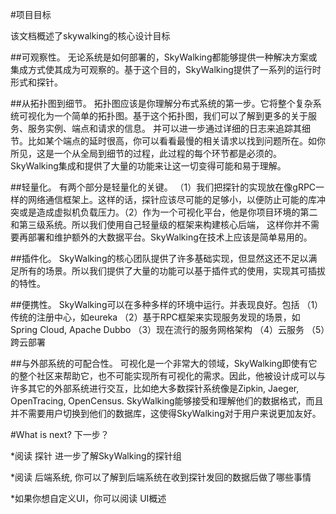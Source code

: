 #项目目标

该文档概述了skywalking的核心设计目标

##可观察性。
无论系统是如何部署的，SkyWalking都能够提供一种解决方案或集成方式使其成为可观察的。基于这个目的，SkyWalking提供了一系列的运行时形式和探针。

##从拓扑图到细节。
拓扑图应该是你理解分布式系统的第一步。它将整个复杂系统可视化为一个简单的拓扑图。基于这个拓扑图，我们可以了解到更多的关于服务、服务实例、端点和请求的信息。 并可以进一步通过详细的日志来追踪其细节。比如某个端点的延时很高，你可以看看最慢的相关请求以找到问题所在。如你所见，这是一个从全局到细节的过程，此过程的每个环节都是必须的。SkyWalking集成和提供了大量的功能来让这一切变得可能和易于理解。

##轻量化。
有两个部分是轻量化的关键。 （1）我们把探针的实现放在像gRPC一样的网络通信框架上。这样的话，探针应该尽可能的足够小，以便防止可能的库冲突或是造成虚拟机负载压力。（2）作为一个可视化平台，他是你项目环境的第二和第三级系统。所以我们使用自己轻量级的框架来构建核心后端， 这样你并不需要再部署和维护额外的大数据平台。SkyWalking在技术上应该是简单易用的。

##插件化。
SkyWalking的核心团队提供了许多基础实现，但显然这还不足以满足所有的场景。所以我们提供了大量的功能可以基于插件式的使用，实现其可插拔的特性。

##便携性。
SkyWalking可以在多种多样的环境中运行。并表现良好。包括 （1）传统的注册中心，如eureka （2）基于RPC框架来实现服务发现的场景，如Spring Cloud, Apache Dubbo （3）现在流行的服务网格架构 （4）云服务 （5）跨云部署

##与外部系统的可配合性。
可视化是一个非常大的领域，SkyWalking即使有它的整个社区来帮助它，也不可能实现所有可视化的需求。因此，他被设计成可以与许多其它的外部系统进行交互，比如绝大多数探针系统像是Zipkin, Jaeger, OpenTracing, OpenCensus. SkyWalking能够接受和理解他们的数据格式，而且并不需要用户切换到他们的数据库，这使得SkyWalking对于用户来说更加友好。

#What is next? 下一步？

*阅读 探针 进一步了解SkyWalking的探针组

*阅读 后端系统, 你可以了解到后端系统在收到探针发回的数据后做了哪些事情

*如果你想自定义UI，你可以阅读 UI概述
